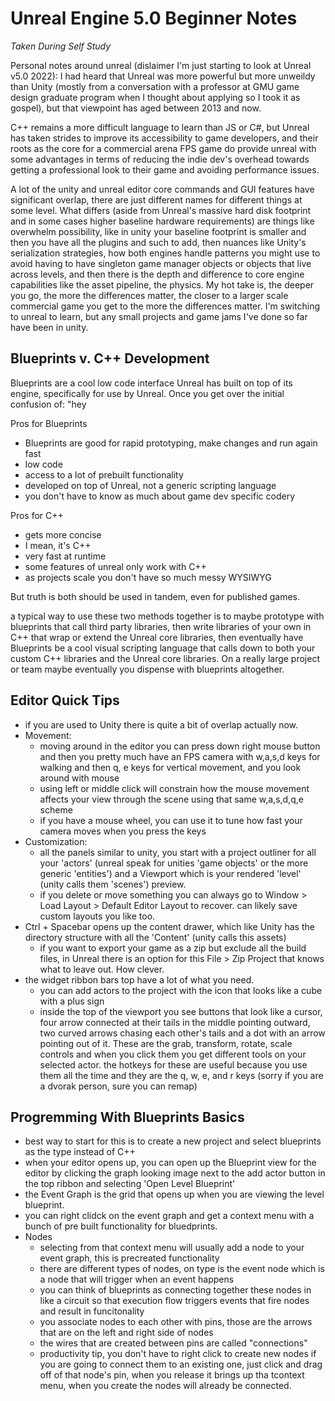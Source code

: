 # Unreal Engine 5.0 Beginner Notes
*Taken During Self Study*

Personal notes around unreal (dislaimer I'm just starting to look at Unreal v5.0 2022): I had heard that Unreal was more powerful but more unweildy than Unity (mostly from a conversation with a professor at GMU game design
graduate program when I thought about applying so I took it as gospel), but that viewpoint has aged between 2013 and now. 

C++ remains a more difficult language to learn than JS or C#, but Unreal has taken strides to improve its accessibility to game developers, and their roots as the core for a commercial arena FPS game do provide unreal with some advantages in terms of reducing the indie dev's overhead towards getting a professional look to their game and avoiding performance issues. 

A lot of the unity and unreal editor core commands and GUI features have significant overlap, there are just different names for different things at some level. What differs (aside from Unreal's massive hard disk footprint and in some cases higher baseline hardware requirements) are things like overwhelm possibility, like in unity your baseline footprint is smaller and then you have all the plugins and such to add, then nuances like Unity's serialization strategies, how both engines handle patterns you might use to avoid having to have singleton game manager objects or objects that live across levels, and then there is the depth and difference to core engine capabilities like the asset pipeline, the physics. My hot take is, the deeper you go, the more the differences matter, the closer to a larger scale commercial game you get to the more the differences matter. I'm switching to unreal to learn, but any small projects and game jams I've done so far have been in unity. 

## Blueprints v. C++ Development

Blueprints are a cool low code interface Unreal has built on top of its engine, specifically for use by Unreal. Once you get over the initial confusion of:
"hey 

Pros for Blueprints
* Blueprints are good for rapid prototyping, make changes and run again fast
* low code
* access to a lot of prebuilt functionality
* developed on top of Unreal, not a generic scripting language
* you don't have to know as much about game dev specific codery

Pros for C++
* gets more concise
* I mean, it's C++
* very fast at runtime
* some features of unreal only work with C++
* as projects scale you don't have so much messy WYSIWYG

But truth is both should be used in tandem, even for published games. 

a typical way to use these two methods together is to maybe prototype with blueprints that call third party libraries, then write libraries of your own in C++ that wrap or extend the Unreal core libraries, then eventually have Blueprints be a cool visual scripting language that calls down to both your custom C++ libraries and the Unreal core libraries. On a really large project or team maybe eventually you dispense with blueprints altogether.

## Editor Quick Tips

* if you are used to Unity there is quite a bit of overlap actually now.
* Movement: 
    * moving around in the editor you can press down right mouse button and then you pretty much have
    an FPS camera with w,a,s,d keys for walking and then q, e keys for vertical movement, and you look around with mouse
    * using left or middle click will constrain how the mouse movement affects your view through the scene using that same w,a,s,d,q,e scheme
    * if you have a mouse wheel, you can use it to tune how fast your camera moves when you press the keys
* Customization: 
    * all the panels similar to unity, you start with a project outliner for all your 'actors' (unreal speak for unities 'game objects' or the more generic 'entities') and a Viewport which is your rendered 'level' (unity calls them 'scenes') preview.
    * if you delete or move something you can always go to Window > Load Layout > Default Editor Layout to recover. can likely save custom layouts you like too.
* Ctrl + Spacebar opens up the content drawer, which like Unity has the directory structure with all the 'Content' (unity calls this assets)
    * if you want to export your game as a zip but exclude all the build files, in Unreal there is an option for this File > Zip Project that knows what to leave out. How clever.
* the widget ribbon bars top have a lot of what you need. 
    * you can add actors to the project with the icon that looks like a cube with a plus sign
    * inside the top of the viewport you see buttons that look like a cursor, four arrow connected at their tails in the middle pointing outward, two curved arrows chasing each other's tails and a dot with an arrow pointing out of it. These are the grab, transform, rotate, scale controls and when you click them you get different tools on your selected actor. the hotkeys for these are useful because you use them all the time and they are the q, w, e, and r keys (sorry if you are a dvorak person, sure you can remap)

## Progremming With Blueprints Basics

* best way to start for this is to create a new project and select blueprints as the type instead of C++
* when your editor opens up, you can open up the Blueprint view for the editor by clicking the graph looking image next to the add actor button in the top ribbon and selecting 'Open Level Blueprint'
* the Event Graph is the grid that opens up when you are viewing the level blueprint. 
* you can right clidck on the event graph and get a context menu with a bunch of pre built functionality for bluedprints. 
* Nodes
    * selecting from that context menu will usually add a node to your event graph, this is precreated functionality
    * there are different types of nodes, on type is the event node which is a node that will trigger when an event happens
    * you can think of blueprints as connecting together these nodes in like a circuit so that execution flow triggers events that fire nodes and result in funcitonality
    * you associate nodes to each other with pins, those are the arrows that are on the left and right side of nodes
    * the wires that are created between pins are called "connections"
    * productivity tip, you don't have to right click to create new nodes if you are going to connect them to an existing one, just click and drag off of that node's pin, when you release it brings up tha tcontext menu, when you create the nodes will already be connected.


